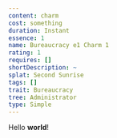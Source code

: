 ```yaml
---
content: charm
cost: something
duration: Instant
essence: 1
name: Bureaucracy e1 Charm 1
rating: 1
requires: []
shortDescription: ~
splat: Second Sunrise
tags: []
trait: Bureaucracy
tree: Administrator
type: Simple
---
```


Hello **world**!
